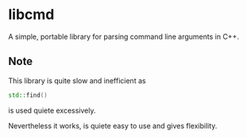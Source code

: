 # libcmd
A simple, portable library for parsing command line arguments in C++.

## Note
This library is quite slow and inefficient as 
```cpp 
std::find()
```
is used quiete excessively.

Nevertheless it works, is quiete easy to use and gives flexibility.